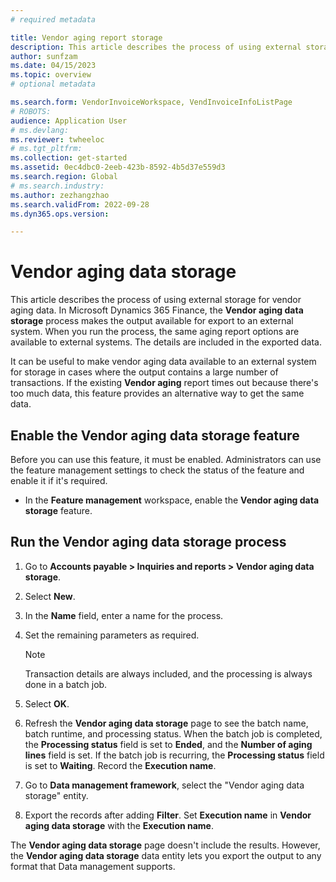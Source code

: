 ```yaml
---
# required metadata

title: Vendor aging report storage
description: This article describes the process of using external storage for vendor aging data. 
author: sunfzam
ms.date: 04/15/2023
ms.topic: overview
# optional metadata

ms.search.form: VendorInvoiceWorkspace, VendInvoiceInfoListPage
# ROBOTS: 
audience: Application User
# ms.devlang: 
ms.reviewer: twheeloc
# ms.tgt_pltfrm: 
ms.collection: get-started
ms.assetid: 0ec4dbc0-2eeb-423b-8592-4b5d37e559d3
ms.search.region: Global
# ms.search.industry: 
ms.author: zezhangzhao
ms.search.validFrom: 2022-09-28
ms.dyn365.ops.version: 

---
```

# Vendor aging data storage

This article describes the process of using external storage for vendor aging data. In Microsoft Dynamics 365 Finance, the **Vendor aging data storage** process makes the output available for export to an external system. When you run the process, the same aging report options are available to external systems. The details are included in the exported data.

It can be useful to make vendor aging data available to an external system for storage in cases where the output contains a large number of transactions. If the existing **Vendor aging** report times out because there's too much data, this feature provides an alternative way to get the same data.

## Enable the Vendor aging data storage feature

Before you can use this feature, it must be enabled. Administrators can use the feature management settings to check the status of the feature and enable it if it's required. 

- In the **Feature management** workspace, enable the **Vendor aging data storage** feature.

## Run the Vendor aging data storage process

1. Go to **Accounts payable \> Inquiries and reports \> Vendor aging data storage**.
2. Select **New**.
3. In the **Name** field, enter a name for the process.
4. Set the remaining parameters as required.

    > [!NOTE]
    > Transaction details are always included, and the processing is always done in a batch job.

5. Select **OK**.
6. Refresh the **Vendor aging data storage** page to see the batch name, batch runtime, and processing status. When the batch job is completed, the **Processing status** field is set to **Ended**, and the **Number of aging lines** field is set. If the batch job is recurring, the **Processing status** field is set to **Waiting**. Record the **Execution name**.
7. Go to **Data management framework**, select the "Vendor aging data storage" entity.
8. Export the records after adding **Filter**. Set **Execution name** in **Vendor aging data storage** with the **Execution name**.

The **Vendor aging data storage** page doesn't include the results. However, the **Vendor aging data storage** data entity lets you export the output to any format that Data management supports.

